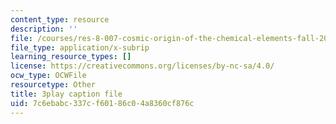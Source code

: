 ```yaml
---
content_type: resource
description: ''
file: /courses/res-8-007-cosmic-origin-of-the-chemical-elements-fall-2019/7c6ebabc337cf60186c04a8360cf876c_QTJuzevTGkQ.srt
file_type: application/x-subrip
learning_resource_types: []
license: https://creativecommons.org/licenses/by-nc-sa/4.0/
ocw_type: OCWFile
resourcetype: Other
title: 3play caption file
uid: 7c6ebabc-337c-f601-86c0-4a8360cf876c
---
```

